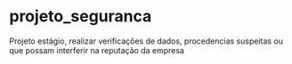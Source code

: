 # projeto_seguranca
Projeto estágio, realizar verificações de dados, procedencias suspeitas ou que possam interferir na reputação da empresa
